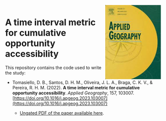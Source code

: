 <img align="right" src="cover_ag.jpg" width="180">

# A time interval metric for cumulative opportunity accessibility 

This repository contains the code used to write the study:

- Tomasiello, D. B., Santos, D. H. M., Oliveira, J. L. A., Braga, C. K. V., & Pereira, R. H. M. (2022). **A time interval metric for cumulative opportunity accessibility**. *Applied Geography*, 157, 103007. [https://doi.org/10.1016/j.apgeog.2023.103007](https://doi.org/10.1016/j.apgeog.2023.103007)

  - [Ungated PDF of the paper available here](https://www.urbandemographics.org/publication/2023_ag_time_interval_cumulative_access/).

